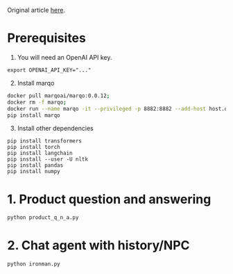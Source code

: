 Original article [here](https://www.marqo.ai/blog/from-iron-manual-to-ironman-augmenting-gpt-with-marqo-for-fast-editable-memory-to-enable-context-aware-question-answering).

# Prerequisites
1. You will need an OpenAI API key.
```
export OPENAI_API_KEY="..."
```

2. Install marqo
```bash
docker pull marqoai/marqo:0.0.12;
docker rm -f marqo;
docker run --name marqo -it --privileged -p 8882:8882 --add-host host.docker.internal:host-gateway marqoai/marqo:0.0.12
pip install marqo
```

3. Install other dependencies
```
pip install transformers
pip install torch
pip install langchain
pip install --user -U nltk
pip install pandas
pip install numpy
```

# 1. Product question and answering
```python
python product_q_n_a.py
```

# 2. Chat agent with history/NPC 
```python
python ironman.py
```
